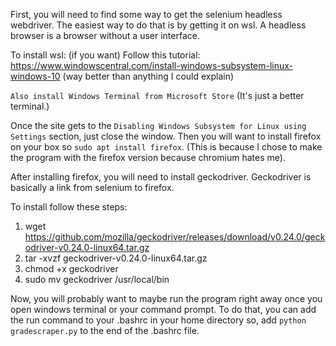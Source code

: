 First, you will need to find some way to get the selenium  headless webdriver. The easiest way to do that is by getting it on wsl. A headless browser is a browser without a user interface.

To install wsl: (if you want)
Follow this tutorial: https://www.windowscentral.com/install-windows-subsystem-linux-windows-10 (way better than anything I could explain)

```Also install Windows Terminal from Microsoft Store``` (It's just a better terminal.)

Once the site gets to the ```Disabling Windows Subsystem for Linux using Settings``` section, just close the window.
Then you will want to install firefox on your box so ```sudo apt install firefox```. (This is because I chose to make the program with the firefox version because chromium hates me).

After installing firefox, you will need to install geckodriver.
Geckodriver is basically a link from selenium to firefox.

To install follow these steps:
1. wget https://github.com/mozilla/geckodriver/releases/download/v0.24.0/geckodriver-v0.24.0-linux64.tar.gz
2. tar -xvzf geckodriver-v0.24.0-linux64.tar.gz
3. chmod +x geckodriver
4. sudo mv geckodriver /usr/local/bin

Now, you will probably want to maybe run the program right away once you open windows terminal or your command prompt.
To do that, you can add the run command to your .bashrc in your home directory so, add ```python gradescraper.py``` to the end of the .bashrc file.
